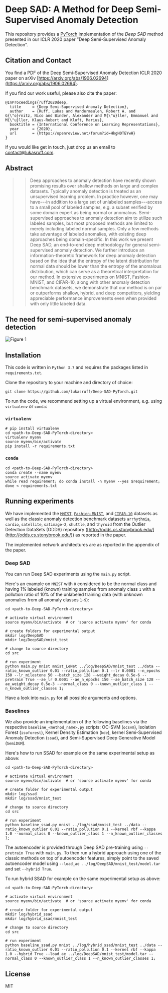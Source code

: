 # Deep SAD: A Method for Deep Semi-Supervised Anomaly Detection
This repository provides a [PyTorch](https://pytorch.org/) implementation of the *Deep SAD* method presented in our ICLR 2020 paper ”Deep Semi-Supervised Anomaly Detection”.


## Citation and Contact
You find a PDF of the Deep Semi-Supervised Anomaly Detection ICLR 2020 paper on arXiv 
[https://arxiv.org/abs/1906.02694](https://arxiv.org/abs/1906.02694).

If you find our work useful, please also cite the paper:
```
@InProceedings{ruff2020deep,
  title     = {Deep Semi-Supervised Anomaly Detection},
  author    = {Ruff, Lukas and Vandermeulen, Robert A. and G{\"o}rnitz, Nico and Binder, Alexander and M{\"u}ller, Emmanuel and M{\"u}ller, Klaus-Robert and Kloft, Marius},
  booktitle = {International Conference on Learning Representations},
  year      = {2020},
  url       = {https://openreview.net/forum?id=HkgH0TEYwH}
}
```

If you would like get in touch, just drop us an email to [contact@lukasruff.com](mailto:contact@lukasruff.com).


## Abstract
> > Deep approaches to anomaly detection have recently shown promising results over shallow methods on large and complex datasets. Typically anomaly detection is treated as an unsupervised learning problem. In practice however, one may have---in addition to a large set of unlabeled samples---access to a small pool of labeled samples, e.g. a subset verified by some domain expert as being normal or anomalous. Semi-supervised approaches to anomaly detection aim to utilize such labeled samples, but most proposed methods are limited to merely including labeled normal samples. Only a few methods take advantage of labeled anomalies, with existing deep approaches being domain-specific. In this work we present Deep SAD, an end-to-end deep methodology for general semi-supervised anomaly detection. We further introduce an information-theoretic framework for deep anomaly detection based on the idea that the entropy of the latent distribution for normal data should be lower than the entropy of the anomalous distribution, which can serve as a theoretical interpretation for our method. In extensive experiments on MNIST, Fashion-MNIST, and CIFAR-10, along with other anomaly detection benchmark datasets, we demonstrate that our method is on par or outperforms shallow, hybrid, and deep competitors, yielding appreciable performance improvements even when provided with only little labeled data.

## The need for semi-supervised anomaly detection

![Figure 1](imgs/fig1.png?raw=true "Figure 1")


## Installation
This code is written in `Python 3.7` and requires the packages listed in `requirements.txt`.

Clone the repository to your machine and directory of choice:
```
git clone https://github.com/lukasruff/Deep-SAD-PyTorch.git
```

To run the code, we recommend setting up a virtual environment, e.g. using `virtualenv` or `conda`:

### `virtualenv`
```
# pip install virtualenv
cd <path-to-Deep-SAD-PyTorch-directory>
virtualenv myenv
source myenv/bin/activate
pip install -r requirements.txt
```

### `conda`
```
cd <path-to-Deep-SAD-PyTorch-directory>
conda create --name myenv
source activate myenv
while read requirement; do conda install -n myenv --yes $requirement; done < requirements.txt
```


## Running experiments
We have implemented the [`MNIST`](http://yann.lecun.com/exdb/mnist/), 
[`Fashion-MNIST`](https://research.zalando.com/welcome/mission/research-projects/fashion-mnist/), and 
[`CIFAR-10`](https://www.cs.toronto.edu/~kriz/cifar.html) datasets as well as the classic anomaly detection
benchmark datasets `arrhythmia`, `cardio`, `satellite`, `satimage-2`, `shuttle`, and `thyroid` from the 
Outlier Detection DataSets (ODDS) repository ([http://odds.cs.stonybrook.edu/](http://odds.cs.stonybrook.edu/))
as reported in the paper. 

The implemented network architectures are as reported in the appendix of the paper.

### Deep SAD
You can run Deep SAD experiments using the `main.py` script.    

Here's an example on `MNIST` with `0` considered to be the normal class and having 1% labeled (known) training samples 
from anomaly class `1` with a pollution ratio of 10% of the unlabeled training data (with unknown anomalies from all 
anomaly classes `1`-`9`):
```
cd <path-to-Deep-SAD-PyTorch-directory>

# activate virtual environment
source myenv/bin/activate  # or 'source activate myenv' for conda

# create folders for experimental output
mkdir log/DeepSAD
mkdir log/DeepSAD/mnist_test

# change to source directory
cd src

# run experiment
python main.py mnist mnist_LeNet ../log/DeepSAD/mnist_test ../data --ratio_known_outlier 0.01 --ratio_pollution 0.1 --lr 0.0001 --n_epochs 150 --lr_milestone 50 --batch_size 128 --weight_decay 0.5e-6 --pretrain True --ae_lr 0.0001 --ae_n_epochs 150 --ae_batch_size 128 --ae_weight_decay 0.5e-3 --normal_class 0 --known_outlier_class 1 --n_known_outlier_classes 1;
```
Have a look into `main.py` for all possible arguments and options.

### Baselines
We also provide an implementation of the following baselines via the respective `baseline_<method_name>.py` scripts:
OC-SVM (`ocsvm`), Isolation Forest (`isoforest`), Kernel Density Estimation (`kde`), kernel Semi-Supervised Anomaly 
Detection (`ssad`), and Semi-Supervised Deep Generative Model (`SemiDGM`).

Here's how to run SSAD for example on the same experimental setup as above:
```
cd <path-to-Deep-SAD-PyTorch-directory>

# activate virtual environment
source myenv/bin/activate  # or 'source activate myenv' for conda

# create folder for experimental output
mkdir log/ssad
mkdir log/ssad/mnist_test

# change to source directory
cd src

# run experiment
python baseline_ssad.py mnist ../log/ssad/mnist_test ../data --ratio_known_outlier 0.01 --ratio_pollution 0.1 --kernel rbf --kappa 1.0 --normal_class 0 --known_outlier_class 1 --n_known_outlier_classes 1;
```

The autoencoder is provided through Deep SAD pre-training using `--pretrain True` with `main.py`. 
To then run a hybrid approach using one of the classic methods on top of autoencoder features, simply point to the saved
autoencoder model using `--load_ae ../log/DeepSAD/mnist_test/model.tar` and set `--hybrid True`.

To run hybrid SSAD for example on the same experimental setup as above:
```
cd <path-to-Deep-SAD-PyTorch-directory>

# activate virtual environment
source myenv/bin/activate  # or 'source activate myenv' for conda

# create folder for experimental output
mkdir log/hybrid_ssad
mkdir log/hybrid_ssad/mnist_test

# change to source directory
cd src

# run experiment
python baseline_ssad.py mnist ../log/hybrid_ssad/mnist_test ../data --ratio_known_outlier 0.01 --ratio_pollution 0.1 --kernel rbf --kappa 1.0 --hybrid True --load_ae ../log/DeepSAD/mnist_test/model.tar --normal_class 0 --known_outlier_class 1 --n_known_outlier_classes 1;
```

## License
MIT
